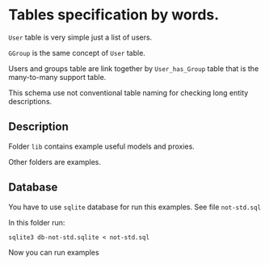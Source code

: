 # Tables specification by words.
 
```User``` table is very simple just a list of users.

```GGroup``` is the same concept of ```User``` table.

Users and groups table are link together by ```User_has_Group``` table 
that is the many-to-many support table.

This schema use not conventional table naming for checking long entity descriptions.

## Description

Folder ```lib``` contains example useful models and proxies. 

Other folders are examples.

## Database

You have to use ```sqlite``` database for run this examples. See file
```not-std.sql```

In this folder run:

```
sqlite3 db-not-std.sqlite < not-std.sql 
```

Now you can run examples
